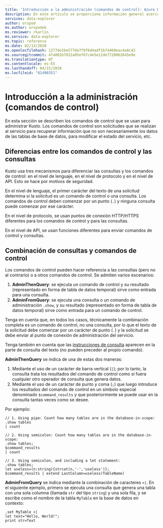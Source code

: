 ```yaml
---
title: 'Introducción a la administración (comandos de control): Azure Data Explorer | Microsoft Docs'
description: En este artículo se proporciona información general acerca de la administración (comandos de control) en Azure Data Explorer.
services: data-explorer
author: orspod
ms.author: orspodek
ms.reviewer: rkarlin
ms.service: data-explorer
ms.topic: reference
ms.date: 02/13/2020
ms.openlocfilehash: 1277de1be577de7f9f6d4adf1b74460eac4a8c42
ms.sourcegitcommit: 47a002b7032a05ef67c4e5e12de7720062645e9e
ms.translationtype: HT
ms.contentlocale: es-ES
ms.lasthandoff: 04/15/2020
ms.locfileid: "81490351"
---
```

# <a name="management-control-commands-overview"></a>Introducción a la administración (comandos de control)

En esta sección se describen los comandos de control que se usan para administrar Kusto.
Los comandos de control son solicitudes que se realizan al servicio para recuperar información que no son necesariamente los datos de las tablas de base de datos, para modificar el estado del servicio, etc.

## <a name="differentiating-control-commands-from-queries"></a>Diferencias entre los comandos de control y las consultas

Kusto usa tres mecanismos para diferenciar las consultas y los comandos de control: en el nivel de lenguaje, en el nivel de protocolo y en el nivel de API. Esto se hace por motivos de seguridad.

En el nivel de lenguaje, el primer carácter del texto de una solicitud determina si la solicitud es un comando de control o una consulta. Los comandos de control deben comenzar por un punto (`.`) y ninguna consulta puede comenzar por ese carácter.

En el nivel de protocolo, se usan puntos de conexión HTTP/HTTPS diferentes para los comandos de control y para las consultas.

En el nivel de API, se usan funciones diferentes para enviar comandos de control y consultas.

## <a name="combining-queries-and-control-commands"></a>Combinación de consultas y comandos de control

Los comandos de control pueden hacer referencia a las consultas (pero no al contrario) o a otros comandos de control.
Se admiten varios escenarios:

1. **AdminThenQuery**: se ejecuta un comando de control y su resultado (representado en forma de tabla de datos temporal) sirve como entrada para una consulta.
2. **AdminFromQuery**: se ejecuta una consulta o un comando de administración `.show`, y su resultado (representado en forma de tabla de datos temporal) sirve como entrada para un comando de control.

Tenga en cuenta que, en todos los casos, técnicamente la combinación completa es un comando de control, no una consulta, por lo que el texto de la solicitud debe comenzar por un carácter de punto (`.`) y la solicitud se debe enviar al punto de conexión de administración del servicio.

Tenga también en cuenta que las [instrucciones de consulta](../query/statements.md) aparecen en la parte de consulta del texto (no pueden preceder al propio comando).

**AdminThenQuery** se indica de una de estas dos maneras:

1. Mediante el uso de un carácter de barra vertical (`|`); por lo tanto, la consulta trata los resultados del comando de control como si fuera cualquier otro operador de consulta que genera datos.
2. Mediante el uso de un carácter de punto y coma (`;`) que luego introduce los resultados del comando de control en un símbolo especial denominado `$command_results` y que posteriormente se puede usar en la consulta tantas veces como se desee.

Por ejemplo:

```kusto
// 1. Using pipe: Count how many tables are in the database-in-scope:
.show tables
| count

// 2. Using semicolon: Count how many tables are in the database-in-scope:
.show tables;
$command_results
| count

// 3. Using semicolon, and including a let statement:
.show tables;
let useless=(n:string){strcat(n,'-','useless')};
$command_results | extend LastColumn=useless(TableName)
```

**AdminFromQuery** se indica mediante la combinación de caracteres `<|`. En el siguiente ejemplo, primero se ejecuta una consulta que genera una tabla con una sola columna (llamada `str` del tipo `string`) y una sola fila, y se escribe como el nombre de la tabla `MyTable` en la base de datos en contexto:

```kusto
.set MyTable <|
let text="Hello, World!";
print str=Text
```
